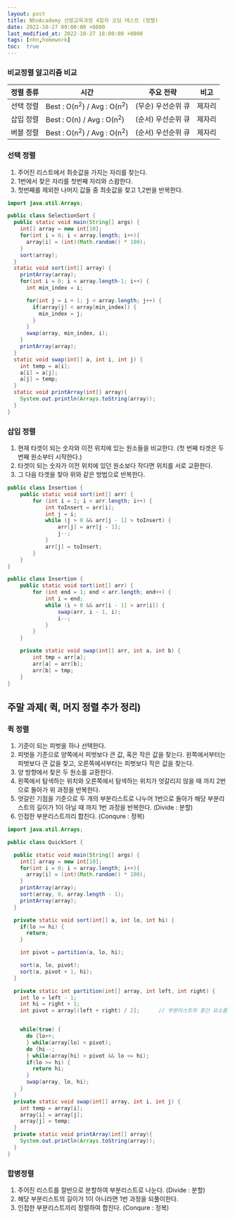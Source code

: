 ```yaml
---
layout: post
title: NhnAcademy 선발교육과정 4일차 코딩 테스트 (정렬)
date: 2022-10-27 09:00:00 +0800
last_modified_at: 2022-10-27 18:00:00 +0800
tags: [nhn,homework]
toc:  true
---
```


### 비교정렬 알고리즘 비교


| 정렬 종류 | 시간                                     |주요 전략|비고|
|-------|----------------------------------------|---|---|
| 선택 정렬 | Best : O(n<sup>2</sup>) / Avg : O(n<sup>2</sup>) |(무순) 우선순위 큐|제자리|
| 삽입 정렬 | Best : O(n) / Avg : O(n<sup>2</sup>)            |(순서) 우선순위 큐|제자리|
| 버블 정렬 | Best : O(n<sup>2</sup>) / Avg : O(n<sup>2</sup>)           |(순서) 우선순위 큐|제자리|


### 선택 정렬
1. 주어진 리스트에서 최솟값을 가지는 자리를 찾는다.
2. 1번에서 찾은 자리를 첫번째 자리와 스왑한다.
3. 첫번째를 제외한 나머지 값들 중 최솟값을 찾고 1,2번을 반복한다.

```java
import java.util.Arrays;

public class SelectionSort {
  public static void main(String[] args) {
    int[] array = new int[10];
    for(int i = 0; i < array.length; i++){
      array[i] = (int)(Math.random() * 100);
    }
    sort(array);
  }
  static void sort(int[] array) {
    printArray(array);
    for(int i = 0; i < array.length-1; i++) {
      int min_index = i;

      for(int j = i + 1; j < array.length; j++) {
        if(array[j] < array[min_index]) {
          min_index = j;
        }
      }
      swap(array, min_index, i);
    }
    printArray(array);
  }
  static void swap(int[] a, int i, int j) {
    int temp = a[i];
    a[i] = a[j];
    a[j] = temp;
  }
  static void printArray(int[] array){
    System.out.println(Arrays.toString(array));
  }
}
```

### 삽입 정렬
1. 현재 타겟이 되는 숫자와 이전 위치에 있는 원소들을 비교한다. (첫 번째 타겟은 두 번째 원소부터 시작한다.)
2. 타겟이 되는 숫자가 이전 위치에 있던 원소보다 작다면 위치를 서로 교환한다.
3. 그 다음 타겟을 찾아 위와 같은 방법으로 반복한다.

```java
public class Insertion {
    public static void sort(int[] arr) {
        for (int i = 1; i < arr.length; i++) {
            int toInsert = arr[i];
            int j = i;
            while (j > 0 && arr[j - 1] > toInsert) {
                arr[j] = arr[j - 1];
                j--;
            }
            arr[j] = toInsert;
        }
    }
}
```
```java
public class Insertion {
    public static void sort(int[] arr) {
        for (int end = 1; end < arr.length; end++) {
            int i = end;
            while (i > 0 && arr[i - 1] > arr[i]) {
                swap(arr, i - 1, i);
                i--;
            }
        }
    }

    private static void swap(int[] arr, int a, int b) {
        int tmp = arr[a];
        arr[a] = arr[b];
        arr[b] = tmp;
    }
}
```
## 주말 과제( 퀵, 머지 정렬 추가 정리)
### 퀵 정렬
1. 기준이 되는 피벗을 하나 선택한다.
2. 피벗을 기준으로 양쪽에서 피벗보다 큰 값, 혹은 작은 값을 찾는다. 왼쪽에서부터는 피벗보다 큰 값을 찾고, 오른쪽에서부터는 피벗보다 작은 값을 찾는다.
3. 양 방향에서 찾은 두 원소를 교환한다.
4. 왼쪽에서 탐색하는 위치와 오른쪽에서 탐색하는 위치가 엇갈리지 않을 때 까지 2번으로 돌아가 위 과정을 반복한다.
5. 엇갈린 기점을 기준으로 두 개의 부분리스트로 나누어 1번으로 돌아가 해당 부분리스트의 길이가 1이 아닐 때 까지 1번 과정을 반복한다. (Divide : 분할)
6. 인접한 부분리스트끼리 합친다. (Conqure : 정복)

```java
import java.util.Arrays;

public class QuickSort {

  public static void main(String[] args) {
    int[] array = new int[10];
    for(int i = 0; i < array.length; i++){
      array[i] = (int)(Math.random() * 100);
    }
    printArray(array);
    sort(array, 0, array.length - 1);
    printArray(array);
  }

  private static void sort(int[] a, int lo, int hi) {
    if(lo >= hi) {
      return;
    }

    int pivot = partition(a, lo, hi);

    sort(a, lo, pivot);
    sort(a, pivot + 1, hi);
  }

  private static int partition(int[] array, int left, int right) {
    int lo = left - 1;
    int hi = right + 1;
    int pivot = array[(left + right) / 2];		// 부분리스트의 중간 요소를 피벗으로 설정


    while(true) {
      do {lo++;
      } while(array[lo] < pivot);
      do {hi--;
      } while(array[hi] > pivot && lo <= hi);
      if(lo >= hi) {
        return hi;
      }
      swap(array, lo, hi);
    }
  }
  private static void swap(int[] array, int i, int j) {
    int temp = array[i];
    array[i] = array[j];
    array[j] = temp;
  }
  private static void printArray(int[] array){
    System.out.println(Arrays.toString(array));
  }
}
```

### 합병정렬
1. 주어진 리스트를 절반으로 분할하여 부분리스트로 나눈다. (Divide : 분할)
2. 해당 부분리스트의 길이가 1이 아니라면 1번 과정을 되풀이한다.
3. 인접한 부분리스트끼리 정렬하여 합친다. (Conqure : 정복)
